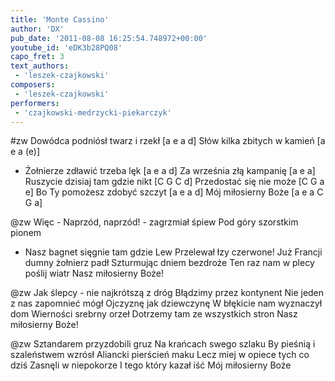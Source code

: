 ```yaml
---
title: 'Monte Cassino'
author: 'DX'
pub_date: '2011-08-08 16:25:54.748972+00:00'
youtube_id: 'eDK3b28PQ08'
capo_fret: 3
text_authors:
 - 'leszek-czajkowski'
composers:
 - 'leszek-czajkowski'
performers:
 - 'czajkowski-medrzycki-piekarczyk'
---
```


#zw
Dowódca podniósł twarz i rzekł [a e a d]
Słów kilka zbitych w kamień [a e a (e)]
- Żołnierze zdławić trzeba lęk [a e a d]
Za września złą kampanię [a e a]
Ruszycie dzisiaj tam gdzie nikt [C G C d]
Przedostać się nie może [C G a e]
Bo Ty pomożesz zdobyć szczyt [a e a d]
Mój miłosierny Boże [a e a C G a]

@zw
Więc - Naprzód, naprzód! - zagrzmiał śpiew
Pod góry szorstkim pionem
- Nasz bagnet sięgnie tam gdzie Lew
Przelewał łzy czerwone!
Już Francji dumny żołnierz padł
Szturmując dniem bezdroże
Ten raz nam w plecy poślij wiatr
Nasz miłosierny Boże!

@zw
Jak ślepcy - nie najkrótszą z dróg
Błądzimy przez kontynent
Nie jeden z nas zapomnieć mógł
Ojczyznę jak dziewczynę
W błękicie nam wyznaczył dom
Wierności srebrny orzeł
Dotrzemy tam ze wszystkich stron
Nasz miłosierny Boże!

@zw
Sztandarem przyzdobili gruz
Na krańcach swego szlaku
By pieśnią i szaleństwem wzrósł
Aliancki pierścień maku
Lecz miej w opiece tych co dziś
Zasnęli w niepokorze
I tego który kazał iść
Mój miłosierny Boże